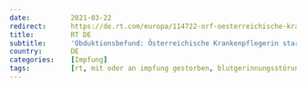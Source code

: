 ```yaml
---
date:          2021-03-22
redirect:      https://de.rt.com/europa/114722-orf-oesterreichische-krankenpflegerin-starb-an-immunreaktion-astrazeneca/
title:         RT DE
subtitle:      'Obduktionsbefund: Österreichische Krankenpflegerin starb durch AstraZeneca-Impfstoff'
country:       DE
categories:    [Impfung]
tags:          [rt, mit oder an impfung gestorben, blutgerinnungsstörungen, astrazeneca]
---
```

